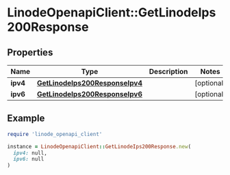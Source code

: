 # LinodeOpenapiClient::GetLinodeIps200Response

## Properties

| Name | Type | Description | Notes |
| ---- | ---- | ----------- | ----- |
| **ipv4** | [**GetLinodeIps200ResponseIpv4**](GetLinodeIps200ResponseIpv4.md) |  | [optional] |
| **ipv6** | [**GetLinodeIps200ResponseIpv6**](GetLinodeIps200ResponseIpv6.md) |  | [optional] |

## Example

```ruby
require 'linode_openapi_client'

instance = LinodeOpenapiClient::GetLinodeIps200Response.new(
  ipv4: null,
  ipv6: null
)
```

